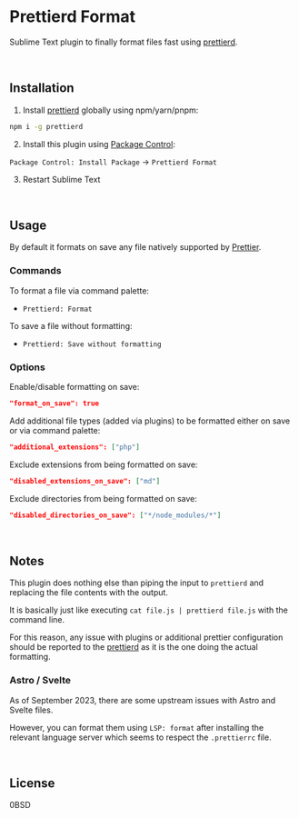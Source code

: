 # Prettierd Format

Sublime Text plugin to finally format files fast using [prettierd](https://github.com/fsouza/prettierd).

<br />

## Installation

1. Install [prettierd](https://github.com/fsouza/prettierd) globally using npm/yarn/pnpm:

```sh
npm i -g prettierd
```

2. Install this plugin using [Package Control](https://packagecontrol.io/packages/Prettierd%20Formatter):

`Package Control: Install Package` → `Prettierd Format`

3. Restart Sublime Text

<br />

## Usage

By default it formats on save any file natively supported by [Prettier](https://prettier.io/docs/en/).

### Commands

To format a file via command palette:

- `Prettierd: Format`

To save a file without formatting:

- `Prettierd: Save without formatting`

### Options

Enable/disable formatting on save:

```json
"format_on_save": true
```

Add additional file types (added via plugins) to be formatted either on save or via command palette:

```json
"additional_extensions": ["php"]
```

Exclude extensions from being formatted on save:

```json
"disabled_extensions_on_save": ["md"]
```

Exclude directories from being formatted on save:

```json
"disabled_directories_on_save": ["*/node_modules/*"]
```

<br />

## Notes

This plugin does nothing else than piping the input to `prettierd` and replacing the file contents with the output.

It is basically just like executing `cat file.js | prettierd file.js` with the command line.

For this reason, any issue with plugins or additional prettier configuration should be reported to the [prettierd](https://github.com/fsouza/prettierd) as it is the one doing the actual formatting.

### Astro / Svelte

As of September 2023, there are some upstream issues with Astro and Svelte files.

However, you can format them using `LSP: format` after installing the relevant language server which seems to respect the `.prettierrc` file.

<br />

## License

0BSD

